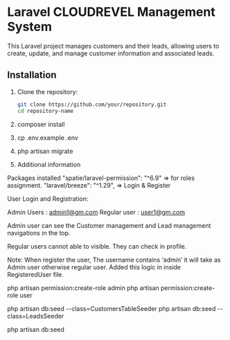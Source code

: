 
# Laravel CLOUDREVEL Management System

This Laravel project manages customers and their leads, allowing users to create, update, and manage customer information and associated leads.

## Installation

1. Clone the repository:

   ```bash
   git clone https://github.com/your/repository.git
   cd repository-name
2. composer install

3. cp .env.example .env

4. php artisan migrate


5. Additional information

Packages installed
"spatie/laravel-permission": "^6.9" => for roles assignment.
"laravel/breeze": "^1.29", => Login & Register

User Login and Registration:

Admin Users : admin1@gm.com	
Regular user : user1@gm.com

Admin user can see the Customer management and Lead management navigations in the top.

Regular users cannot able to visible. They can check in profile. 

Note: When register the user, The username contains ‘admin’ it will take as Admin user otherwise regular user. Added this logic in inside RegisteredUser file.

php artisan permission:create-role admin
php artisan permission:create-role user

php artisan db:seed --class=CustomersTableSeeder
php artisan db:seed --class=LeadsSeeder

php artisan db:seed
